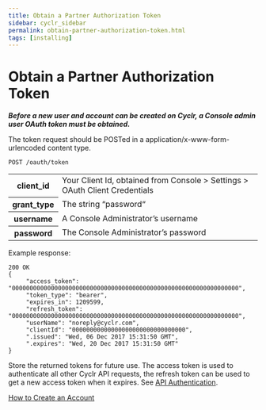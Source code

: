 ```yaml
---
title: Obtain a Partner Authorization Token
sidebar: cyclr_sidebar
permalink: obtain-partner-authorization-token.html
tags: [installing]
---
```


# Obtain a Partner Authorization Token #

_**Before a new user and account can be created on Cyclr, a Console admin user OAuth token must be obtained.**_

The token request should be POSTed in a application/x-www-form-urlencoded content type.

    POST /oauth/token

<table>
  <tr>
    <th>client_id</th>
    <td>Your Client Id, obtained from Console > Settings > OAuth Client Credentials</td>
  </tr>
  <tr>
    <th>grant_type</th>
    <td>The string “password“</td>
  </tr>
  <tr>
    <th>username</th>
    <td>A Console Administrator’s username</td>
  </tr>
  <tr>
    <th>password</th>
    <td>The Console Administrator’s password</td>
  </tr>
</table>

Example response:

    200 OK
    {
         "access_token": "0000000000000000000000000000000000000000000000000000000000000000",
         "token_type": "bearer",
         "expires_in": 1209599,
         "refresh_token": "0000000000000000000000000000000000000000000000000000000000000000",
         "userName": "noreply@cyclr.com",
         "clientId": "00000000000000000000000000000000",
         ".issued": "Wed, 06 Dec 2017 15:31:50 GMT",
         ".expires": "Wed, 20 Dec 2017 15:31:50 GMT"
    }

Store the returned tokens for future use. The access token is used to authenticate all other Cyclr API requests, the refresh token can be used to get a new access token when it expires. See [API Authentication](../embedding/api-authentication).

[How to Create an Account](./create-account)